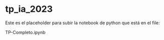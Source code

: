 # tp_ia_2023

Este es el placeholder para subir la notebook de python que está en el file:

TP-Completo.ipynb

